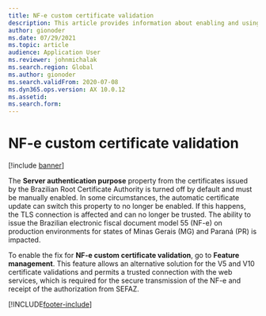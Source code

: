 ```yaml
---
title: NF-e custom certificate validation
description: This article provides information about enabling and using the NF-e custom certificate.
author: gionoder
ms.date: 07/29/2021
ms.topic: article
audience: Application User
ms.reviewer: johnmichalak
ms.search.region: Global
ms.author: gionoder
ms.search.validFrom: 2020-07-08
ms.dyn365.ops.version: AX 10.0.12
ms.assetid: 
ms.search.form: 
---
```


# NF-e custom certificate validation

[!include [banner](../../includes/banner.md)]

The **Server authentication purpose** property from the certificates issued by the Brazilian Root Certificate Authority is turned off by default and must be manually enabled. In some circumstances, the automatic certificate update can switch this property to no longer be enabled. If this happens, the TLS connection is affected and can no longer be trusted. The ability to issue the Brazilian electronic fiscal document model 55 (NF-e) on production environments for states of Minas Gerais (MG) and Paraná (PR) is impacted.

To enable the fix for **NF-e custom certificate validation**, go to **Feature management**. This feature allows an alternative solution for the V5 and V10 certificate validations and permits a trusted connection with the web services, which is required for the secure transmission of the NF-e and receipt of the authorization from SEFAZ.

[!INCLUDE[footer-include](../../../includes/footer-banner.md)]
